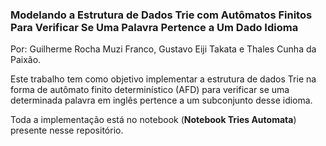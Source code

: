 ### Modelando a Estrutura de Dados Trie com Autômatos Finitos Para Verificar Se Uma Palavra Pertence a Um Dado Idioma ###

Por: Guilherme Rocha Muzi Franco, Gustavo Eiji Takata e Thales Cunha da Paixão.

Este trabalho tem como objetivo implementar a estrutura de dados Trie na forma de autômato finito determinístico (AFD) para verificar se uma determinada palavra em inglês pertence a um subconjunto desse idioma.

Toda a implementação está no notebook (**Notebook Tries Automata**) presente nesse repositório.
